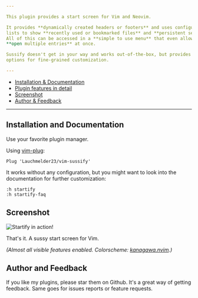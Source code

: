 ```yaml
---

This plugin provides a start screen for Vim and Neovim.

It provides **dynamically created headers or footers** and uses configurable
lists to show **recently used or bookmarked files** and **persistent sessions**.
All of this can be accessed in a **simple to use menu** that even allows to
**open multiple entries** at once.

Sussify doesn't get in your way and works out-of-the-box, but provides many
options for fine-grained customization.

---
```


- [Installation & Documentation](#installation-and-documentation)
- [Plugin features in detail](https://github.com/mhinz/vim-startify/wiki/Plugin-features-in-detail)
- [Screenshot](#screenshot)
- [Author & Feedback](#author-and-feedback)

---

## Installation and Documentation

Use your favorite plugin manager.

Using [vim-plug](https://github.com/junegunn/vim-plug):

    Plug 'Lauchmelder23/vim-sussify'

It works without any configuration, but you might want to look into the
documentation for further customization:

    :h startify
    :h startify-faq

## Screenshot

![Startify in action!](https://github.com/mhinz/vim-startify/blob/master/images/startify-menu.png)

That's it. A sussy start screen for Vim.

_(Almost all visible features enabled. Colorscheme:
[kanagawa.nvim]([https://github.com/mhinz/vim-jana](https://github.com/rebelot/kanagawa.nvim)h).)_

## Author and Feedback

If you like my plugins, please star them on Github. It's a great way of getting
feedback. Same goes for issues reports or feature requests.
